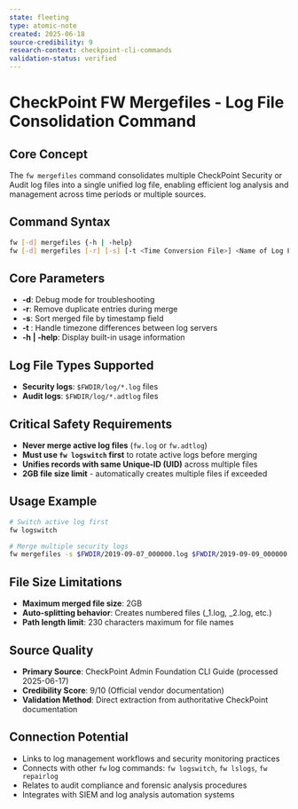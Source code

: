 ```yaml
---
state: fleeting
type: atomic-note
created: 2025-06-18
source-credibility: 9
research-context: checkpoint-cli-commands
validation-status: verified
---
```


# CheckPoint FW Mergefiles - Log File Consolidation Command

## Core Concept
The `fw mergefiles` command consolidates multiple CheckPoint Security or Audit log files into a single unified log file, enabling efficient log analysis and management across time periods or multiple sources.

## Command Syntax
```bash
fw [-d] mergefiles {-h | -help}
fw [-d] mergefiles [-r] [-s] [-t <Time Conversion File>] <Name of Log File 1> <Name of Log File 2> ... <Name of Log File N> <Name of Merged Log File>
```

## Core Parameters
- **-d**: Debug mode for troubleshooting
- **-r**: Remove duplicate entries during merge
- **-s**: Sort merged file by timestamp field
- **-t <Time Conversion File>**: Handle timezone differences between log servers
- **-h | -help**: Display built-in usage information

## Log File Types Supported
- **Security logs**: `$FWDIR/log/*.log` files
- **Audit logs**: `$FWDIR/log/*.adtlog` files

## Critical Safety Requirements
- **Never merge active log files** (`fw.log` or `fw.adtlog`)
- **Must use `fw logswitch` first** to rotate active logs before merging
- **Unifies records with same Unique-ID (UID)** across multiple files
- **2GB file size limit** - automatically creates multiple files if exceeded

## Usage Example
```bash
# Switch active log first
fw logswitch

# Merge multiple security logs
fw mergefiles -s $FWDIR/2019-09-07_000000.log $FWDIR/2019-09-09_000000.log $FWDIR/2019-09-10_000000.log /var/log/2019-Sep-Merged.log
```

## File Size Limitations
- **Maximum merged file size**: 2GB
- **Auto-splitting behavior**: Creates numbered files (_1.log, _2.log, etc.)
- **Path length limit**: 230 characters maximum for file names

## Source Quality
- **Primary Source**: CheckPoint Admin Foundation CLI Guide (processed 2025-06-17)
- **Credibility Score**: 9/10 (Official vendor documentation)
- **Validation Method**: Direct extraction from authoritative CheckPoint documentation

## Connection Potential
- Links to log management workflows and security monitoring practices
- Connects with other `fw` log commands: `fw logswitch`, `fw lslogs`, `fw repairlog`
- Relates to audit compliance and forensic analysis procedures
- Integrates with SIEM and log analysis automation systems